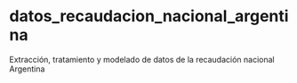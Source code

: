 # datos_recaudacion_nacional_argentina
Extracción, tratamiento y modelado de datos de la recaudación nacional Argentina
